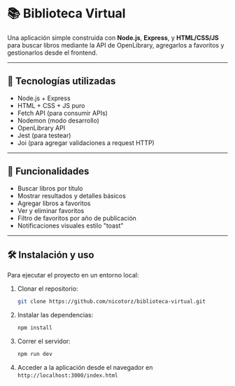 # 📚 Biblioteca Virtual

Una aplicación simple construida con **Node.js**, **Express**, y **HTML/CSS/JS** para buscar libros mediante la API de OpenLibrary, agregarlos a favoritos y gestionarlos desde el frontend.

---

## 🚀 Tecnologías utilizadas

- Node.js + Express
- HTML + CSS + JS puro
- Fetch API (para consumir APIs)
- Nodemon (modo desarrollo)
- OpenLibrary API
- Jest (para testear)
- Joi (para agregar validaciones a request HTTP)

---

## 🧠 Funcionalidades

- Buscar libros por título
- Mostrar resultados y detalles básicos
- Agregar libros a favoritos
- Ver y eliminar favoritos
- Filtro de favoritos por año de publicación
- Notificaciones visuales estilo "toast"

---

## 🛠️ Instalación y uso

Para ejecutar el proyecto en un entorno local:
1. Clonar el repositorio:
   ```bash
   git clone https://github.com/nicotorz/biblioteca-virtual.git
   ```
2. Instalar las dependencias:
   ```bash
   npm install
   ```
2. Correr el servidor:
   ```bash
   npm run dev
   ```
4. Acceder a la aplicación desde el navegador en `http://localhost:3000/index.html`